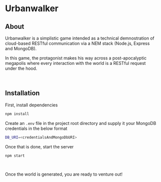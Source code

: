 # Urbanwalker

## About
Urbanwalker is a simplistic game intended as a technical demnostration of cloud-based RESTful communication via a NEM stack (Node.js, Express and MongoDB).

In this game, the protagonist makes his way across a post-apocalyptic megapolis where every interaction with the world is a RESTful request under the hood.

<br/>

## Installation

First, install dependencies

```bash
npm install
```

Create an `.env` file in the project root directory and supply it your MongoDB credentials in the below format
```bash
DB_URI=<credentialsAndMongoDbURI>
```

Once that is done, start the server
```bash
npm start
```
<br/>

Once the world is generated, you are ready to venture out!